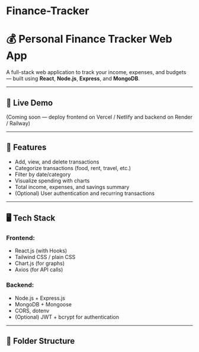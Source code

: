 # Finance-Tracker
# 💰 Personal Finance Tracker Web App

A full-stack web application to track your income, expenses, and budgets — built using **React**, **Node.js**, **Express**, and **MongoDB**.

---

## 🔗 Live Demo
(Coming soon — deploy frontend on Vercel / Netlify and backend on Render / Railway)

---

## 🧱 Features

- Add, view, and delete transactions
- Categorize transactions (food, rent, travel, etc.)
- Filter by date/category
- Visualize spending with charts
- Total income, expenses, and savings summary
- (Optional) User authentication and recurring transactions

---

## 🖥️ Tech Stack

### Frontend:
- React.js (with Hooks)
- Tailwind CSS / plain CSS
- Chart.js (for graphs)
- Axios (for API calls)

### Backend:
- Node.js + Express.js
- MongoDB + Mongoose
- CORS, dotenv
- (Optional) JWT + bcrypt for authentication

---

## 📁 Folder Structure

